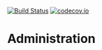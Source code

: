 [![Build Status](https://api.travis-ci.org/symbiote-h2020/Administration.svg?branch=staging)](https://api.travis-ci.org/symbiote-h2020/Administration)
[![codecov.io](https://codecov.io/github/symbiote-h2020/Administration/branch/master/graph/badge.svg)](https://codecov.io/github/symbiote-h2020/Administration)

# Administration


